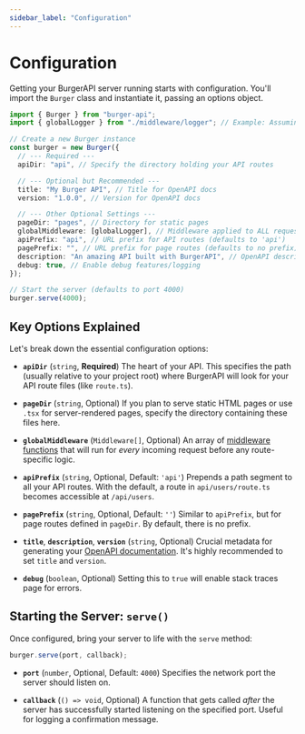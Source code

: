 ```yaml
---
sidebar_label: "Configuration"
---
```


# Configuration

Getting your BurgerAPI server running starts with configuration. You'll import the `Burger` class and instantiate it, passing an options object.

```typescript title="index.ts"
import { Burger } from "burger-api";
import { globalLogger } from "./middleware/logger"; // Example: Assuming you have middleware defined

// Create a new Burger instance
const burger = new Burger({
  // --- Required ---
  apiDir: "api", // Specify the directory holding your API routes

  // --- Optional but Recommended ---
  title: "My Burger API", // Title for OpenAPI docs
  version: "1.0.0", // Version for OpenAPI docs

  // --- Other Optional Settings ---
  pageDir: "pages", // Directory for static pages
  globalMiddleware: [globalLogger], // Middleware applied to ALL requests
  apiPrefix: "api", // URL prefix for API routes (defaults to 'api')
  pagePrefix: "", // URL prefix for page routes (defaults to no prefix)
  description: "An amazing API built with BurgerAPI", // OpenAPI description
  debug: true, // Enable debug features/logging
});

// Start the server (defaults to port 4000)
burger.serve(4000);
```

## Key Options Explained

Let's break down the essential configuration options:

- **`apiDir`** (`string`, **Required**)
  The heart of your API. This specifies the path (usually relative to your project root) where BurgerAPI will look for your API route files (like `route.ts`).

- **`pageDir`** (`string`, Optional)
  If you plan to serve static HTML pages or use `.tsx` for server-rendered pages, specify the directory containing these files here.

- **`globalMiddleware`** (`Middleware[]`, Optional)
  An array of [middleware functions](./../request-handling/middleware.md) that will run for _every_ incoming request before any route-specific logic.

- **`apiPrefix`** (`string`, Optional, Default: `'api'`)
  Prepends a path segment to all your API routes. With the default, a route in `api/users/route.ts` becomes accessible at `/api/users`.

- **`pagePrefix`** (`string`, Optional, Default: `''`)
  Similar to `apiPrefix`, but for page routes defined in `pageDir`. By default, there is no prefix.

- **`title`**, **`description`**, **`version`** (`string`, Optional)
  Crucial metadata for generating your [OpenAPI documentation](./../api/openapi.md). It's highly recommended to set `title` and `version`.

- **`debug`** (`boolean`, Optional)
  Setting this to `true` will enable stack traces page for errors.

## Starting the Server: `serve()`

Once configured, bring your server to life with the `serve` method:

```typescript
burger.serve(port, callback);
```

- **`port`** (`number`, Optional, Default: `4000`)
  Specifies the network port the server should listen on.

- **`callback`** (`() => void`, Optional)
  A function that gets called _after_ the server has successfully started listening on the specified port. Useful for logging a confirmation message.
